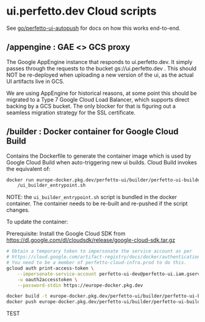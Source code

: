 # ui.perfetto.dev Cloud scripts

See [go/perfetto-ui-autopush](http://go/perfetto-ui-autopush) for docs on how
this works end-to-end.

## /appengine : GAE <> GCS proxy

The Google AppEngine instance that responds to ui.perfetto.dev.
It simply passes through the requests to the bucket gs://ui.perfetto.dev .
This should NOT be re-deployed when uploading a new version of the ui,
as the actual UI artifacts live in GCS.

We are using AppEngine for historical reasons, at some point this should
be migrated to a Type 7 Google Cloud Load Balancer, which supports
direct backing by a GCS bucket. The only blocker for that is figuring out
a seamless migration strategy for the SSL certificate.

## /builder : Docker container for Google Cloud Build

Contains the Dockerfile to generate the container image which is used by
Google Cloud Build when auto-triggering new ui builds.
Cloud Build invokes the equivalent of:

```bash
docker run europe-docker.pkg.dev/perfetto-ui/builder/perfetto-ui-builder \
    /ui_builder_entrypoint.sh
```

NOTE: the `ui_builder_entrypoint.sh` script is bundled in the docker container.
The container needs to be re-built and re-pushed if the script changes.

To update the container:

Prerequisite:
Install the Google Cloud SDK from https://dl.google.com/dl/cloudsdk/release/google-cloud-sdk.tar.gz 


```bash
# Obtain a temporary token to impersonate the service account as per
# https://cloud.google.com/artifact-registry/docs/docker/authentication
# You need to be a member of perfetto-cloud-infra.prod to do this.
gcloud auth print-access-token \
    --impersonate-service-account perfetto-ui-dev@perfetto-ui.iam.gserviceaccount.com | docker login \
    -u oauth2accesstoken \
    --password-stdin https://europe-docker.pkg.dev

docker build -t europe-docker.pkg.dev/perfetto-ui/builder/perfetto-ui-builder infra/ui.perfetto.dev/builder
docker push europe-docker.pkg.dev/perfetto-ui/builder/perfetto-ui-builder
```

TEST
